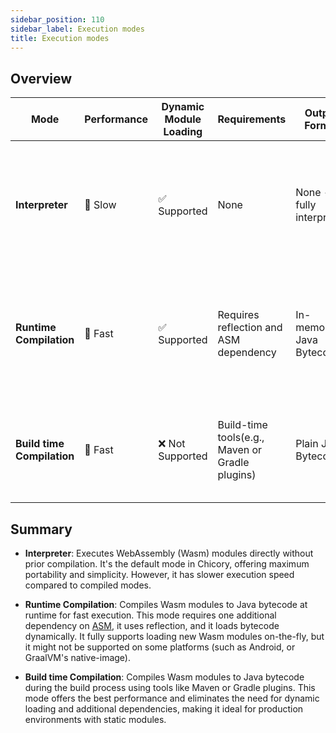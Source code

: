 ```yaml
---
sidebar_position: 110
sidebar_label: Execution modes
title: Execution modes
---
```


## Overview

| Mode | Performance | Dynamic Module Loading | Requirements | Output Format | Ideal Use Case |
|---|---|---|---|---|---|
| **Interpreter** | 🐢 Slow | ✅ Supported | None | None - fully interpreted | Default mode; highly portable; suitable for development and environments requiring dynamic loading. |
| **Runtime Compilation** | 🐇 Fast | ✅ Supported | Requires reflection and ASM dependency | In-memory Java Bytecode | Enhanced performance; suitable when dynamic loading is needed and the usage of reflection is fine. |
| **Build time Compilation** | 🐇 Fast | ❌ Not Supported | Build-time tools(e.g., Maven or Gradle plugins) | Plain Java Bytecode | Optimal performance; no dynamic loading; ideal for production with static modules. |

## Summary

- **Interpreter**: Executes WebAssembly (Wasm) modules directly without prior compilation. It's the default mode in Chicory, offering maximum portability and simplicity. However, it has slower execution speed compared to compiled modes.

- **Runtime Compilation**: Compiles Wasm modules to Java bytecode at runtime for fast execution. This mode requires one additional dependency on [ASM](https://asm.ow2.io/), it uses reflection, and it loads bytecode dynamically. It fully supports loading new Wasm modules on-the-fly, but it might not be supported on some platforms (such as Android, or GraalVM's native-image). 

- **Build time Compilation**: Compiles Wasm modules to Java bytecode during the build process using tools like Maven or Gradle plugins. This mode offers the best performance and eliminates the need for dynamic loading and additional dependencies, making it ideal for production environments with static modules.

<!--
```java
//DEPS com.dylibso.chicory:docs-lib:999-SNAPSHOT

docs.FileOps.writeResult("docs/usage", "execution_modes.md.result", "empty");
```
-->
